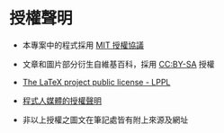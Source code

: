 # 授權聲明

* 本專案中的程式採用 [MIT 授權協議](https://opensource.org/licenses/MIT)

* 文章和圖片部分衍生自維基百科，採用 [CC:BY-SA](https://zh.wikipedia.org/zh-hant/Wikipedia%3ACC_BY-SA_3.0%E5%8D%8F%E8%AE%AE%E6%96%87%E6%9C%AC) 授權

* [The LaTeX project public license - LPPL](./lppl.txt)

* [程式人媒體的授權聲明](程式人媒體的授權聲明)

* 非以上授權之圖文在筆記處皆有附上來源及網址
